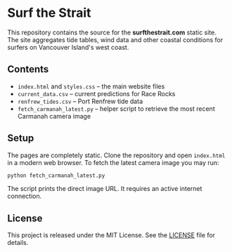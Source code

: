 # Surf the Strait

This repository contains the source for the **surfthestrait.com** static site. The site aggregates tide tables, wind data and other coastal conditions for surfers on Vancouver Island's west coast.

## Contents

- `index.html` and `styles.css` – the main website files
- `current_data.csv` – current predictions for Race Rocks
- `renfrew_tides.csv` – Port Renfrew tide data
- `fetch_carmanah_latest.py` – helper script to retrieve the most recent Carmanah camera image

## Setup

The pages are completely static. Clone the repository and open `index.html` in a modern web browser. To fetch the latest camera image you may run:

```bash
python fetch_carmanah_latest.py
```

The script prints the direct image URL. It requires an active internet connection.

## License

This project is released under the MIT License. See the [LICENSE](LICENSE) file for details.

